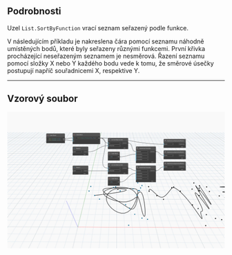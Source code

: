 ## Podrobnosti
Uzel `List.SortByFunction` vrací seznam seřazený podle funkce.

V následujícím příkladu je nakreslena čára pomocí seznamu náhodně umístěných bodů, které byly seřazeny různými funkcemi. První křivka procházející neseřazeným seznamem je nesměrová. Řazení seznamu pomocí složky X nebo Y každého bodu vede k tomu, že směrové úsečky postupují napříč souřadnicemi X, respektive Y.
___
## Vzorový soubor

![List.SortByFunction](./List.SortByFunction_img.jpg)

